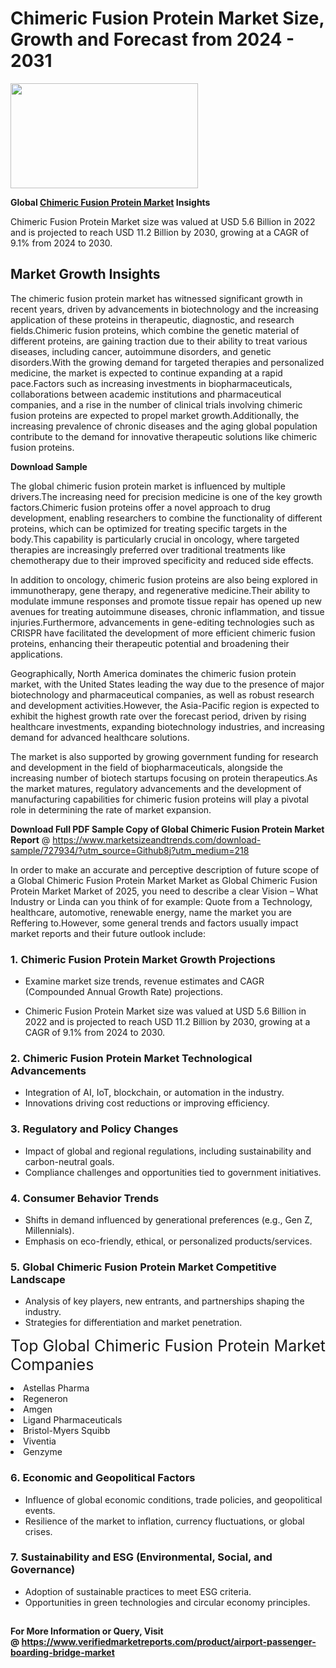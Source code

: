 <H1>Chimeric Fusion Protein Market Size, Growth and Forecast from 2024 - 2031</H1><img class="aligncenter size-medium wp-image-584254" src="https://thirdeyenews.in/wp-content/uploads/2024/09/Global-Market-Research-300x168.jpeg" alt="" width="300" height="168" /><p><strong>Global&nbsp;<a href="https://www.marketsizeandtrends.com/download-sample/727934/?utm_source=Github8j?utm_medium=218">Chimeric Fusion Protein Market</a> Insights</strong></p><p>Chimeric Fusion Protein Market size was valued at USD 5.6 Billion in 2022 and is projected to reach USD 11.2 Billion by 2030, growing at a CAGR of 9.1% from 2024 to 2030.</p><p><h2>Market Growth Insights</h2> <p>The chimeric fusion protein market has witnessed significant growth in recent years, driven by advancements in biotechnology and the increasing application of these proteins in therapeutic, diagnostic, and research fields.Chimeric fusion proteins, which combine the genetic material of different proteins, are gaining traction due to their ability to treat various diseases, including cancer, autoimmune disorders, and genetic disorders.With the growing demand for targeted therapies and personalized medicine, the market is expected to continue expanding at a rapid pace.Factors such as increasing investments in biopharmaceuticals, collaborations between academic institutions and pharmaceutical companies, and a rise in the number of clinical trials involving chimeric fusion proteins are expected to propel market growth.Additionally, the increasing prevalence of chronic diseases and the aging global population contribute to the demand for innovative therapeutic solutions like chimeric fusion proteins.</p> <p><strong>Download Sample</strong></p> <p>The global chimeric fusion protein market is influenced by multiple drivers.The increasing need for precision medicine is one of the key growth factors.Chimeric fusion proteins offer a novel approach to drug development, enabling researchers to combine the functionality of different proteins, which can be optimized for treating specific targets in the body.This capability is particularly crucial in oncology, where targeted therapies are increasingly preferred over traditional treatments like chemotherapy due to their improved specificity and reduced side effects.</p> <p>In addition to oncology, chimeric fusion proteins are also being explored in immunotherapy, gene therapy, and regenerative medicine.Their ability to modulate immune responses and promote tissue repair has opened up new avenues for treating autoimmune diseases, chronic inflammation, and tissue injuries.Furthermore, advancements in gene-editing technologies such as CRISPR have facilitated the development of more efficient chimeric fusion proteins, enhancing their therapeutic potential and broadening their applications.</p> <p>Geographically, North America dominates the chimeric fusion protein market, with the United States leading the way due to the presence of major biotechnology and pharmaceutical companies, as well as robust research and development activities.However, the Asia-Pacific region is expected to exhibit the highest growth rate over the forecast period, driven by rising healthcare investments, expanding biotechnology industries, and increasing demand for advanced healthcare solutions.</p> <p>The market is also supported by growing government funding for research and development in the field of biopharmaceuticals, alongside the increasing number of biotech startups focusing on protein therapeutics.As the market matures, regulatory advancements and the development of manufacturing capabilities for chimeric fusion proteins will play a pivotal role in determining the rate of market expansion.</p> <p><span class=""><strong>Download Full PDF Sample Copy of Global Chimeric Fusion Protein Market Report</strong> @ <a href="https://www.marketsizeandtrends.com/download-sample/727934/?utm_source=Github8j?utm_medium=218" target="_blank">https://www.marketsizeandtrends.com/download-sample/727934/?utm_source=Github8j?utm_medium=218</a></span></p><p>In order to make an accurate and perceptive description of future scope of a Global&nbsp;Chimeric Fusion Protein Market Market as Global&nbsp;Chimeric Fusion Protein Market Market of 2025, you need to describe a clear Vision &ndash; What Industry or Linda can you think of for example: Quote from a Technology, healthcare, automotive, renewable energy, name the market you are Reffering to.However, some general trends and factors usually impact market reports and their future outlook include:</p><h3>1.&nbsp;<strong>Chimeric Fusion Protein Market Growth Projections</strong></h3><ul><li>Examine market size trends, revenue estimates and CAGR (Compounded Annual Growth Rate) projections.</li><li><p>Chimeric Fusion Protein Market size was valued at USD 5.6 Billion in 2022 and is projected to reach USD 11.2 Billion by 2030, growing at a CAGR of 9.1% from 2024 to 2030.</p></li></ul><h3>2.&nbsp;<strong>Chimeric Fusion Protein Market Technological Advancements</strong></h3><ul><li>Integration of AI, IoT, blockchain, or automation in the industry.</li><li>Innovations driving cost reductions or improving efficiency.</li></ul><h3>3.&nbsp;<strong>Regulatory and Policy Changes</strong></h3><ul><li>Impact of global and regional regulations, including sustainability and carbon-neutral goals.</li><li>Compliance challenges and opportunities tied to government initiatives.</li></ul><h3>4.&nbsp;<strong>Consumer Behavior Trends</strong></h3><ul><li>Shifts in demand influenced by generational preferences (e.g., Gen Z, Millennials).</li><li>Emphasis on eco-friendly, ethical, or personalized products/services.</li></ul><h3>5.&nbsp;<strong>Global Chimeric Fusion Protein Market Competitive Landscape</strong></h3><ul><li>Analysis of key players, new entrants, and partnerships shaping the industry.</li><li>Strategies for differentiation and market penetration.</li></ul><p data-pm-slice="1 1 []"><span style="color: inherit; font-family: inherit; font-size: 25px;">Top Global Chimeric Fusion Protein Market Companies</span></p><div class="" data-test-id=""><p><li>Astellas Pharma</li><li> Regeneron</li><li> Amgen</li><li> Ligand Pharmaceuticals</li><li> Bristol-Myers Squibb</li><li> Viventia</li><li> Genzyme</li></p></div><h3>6.&nbsp;<strong>Economic and Geopolitical Factors</strong></h3><ul><li>Influence of global economic conditions, trade policies, and geopolitical events.</li><li>Resilience of the market to inflation, currency fluctuations, or global crises.</li></ul><h3>7.&nbsp;<strong>Sustainability and ESG (Environmental, Social, and Governance)</strong></h3><ul><li>Adoption of sustainable practices to meet ESG criteria.</li><li>Opportunities in green technologies and circular economy principles.</li></ul><h2><strong style="font-size: 14px;">For More Information or Query, Visit @&nbsp;</strong><a style="background-color: #ffffff; font-size: 14px;" href="https://www.marketsizeandtrends.com/report/chimeric-fusion-protein-market/" target="_blank">https://www.verifiedmarketreports.com/product/airport-passenger-boarding-bridge-market</a></h2>